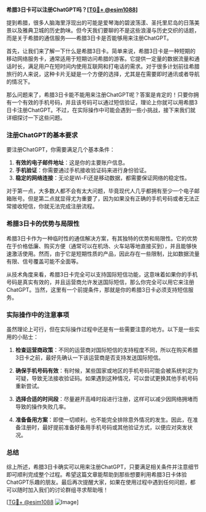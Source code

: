 **希腊3日卡可以注册ChatGPT吗？[[TG💪+ @esim1088](https://t.me/s/esim1088)]**

提到希腊，很多人脑海里浮现出的可能是爱琴海的碧波荡漾、圣托里尼岛的日落美景以及雅典卫城的历史韵味。但今天我们要聊的不是这些浪漫与历史交织的话题，而是关于希腊的通信服务——希腊3日卡是否能够用来注册ChatGPT。

首先，让我们来了解一下什么是希腊3日卡。简单来说，希腊3日卡是一种短期的移动网络服务卡，通常适用于短期访问希腊的游客。它提供一定量的数据流量和通话时长，满足用户在短时间内使用互联网和打电话的需求。对于很多计划前往希腊旅行的人来说，这种卡片无疑是一个方便的选择，尤其是在需要即时通讯或者导航的情况下。

那么问题来了，希腊3日卡能不能用来注册ChatGPT呢？答案是肯定的！只要你拥有一个有效的手机号码，并且该号码可以通过短信验证，理论上你就可以用希腊3日卡注册ChatGPT。不过，在实际操作中可能会遇到一些小挑战，接下来我们就详细探讨一下这些问题。

### 注册ChatGPT的基本要求

要注册ChatGPT，你需要满足几个基本条件：

1. **有效的电子邮件地址**：这是你的主要账户信息。
2. **手机验证**：你需要通过手机接收验证码来进行身份验证。
3. **稳定的网络连接**：无论是Wi-Fi还是移动数据，都需要保证网络的稳定性。

对于第一点，大多数人都不会有太大问题，毕竟现代人几乎都拥有至少一个电子邮箱账号。但是第二点就显得尤为重要了，因为如果没有正确的手机号码或者无法正常接收短信，你就无法完成注册流程。

### 希腊3日卡的优势与局限性

希腊3日卡作为一种临时性的通信解决方案，有其独特的优势和局限性。它的优势在于价格低廉、购买方便（通常可以在机场、火车站等地直接买到），并且能够快速激活使用。然而，由于它是短期性质的产品，因此存在一些限制，比如数据流量有限、信号覆盖可能不全面等。

从技术角度来看，希腊3日卡完全可以支持国际短信功能，这意味着如果你的手机号码是真实有效的，并且运营商允许发送国际短信，那么你完全可以用它来注册ChatGPT。当然，这里有一个前提条件，那就是你的希腊3日卡必须支持短信服务。

### 实际操作中的注意事项

虽然理论上可行，但在实际操作过程中还是有一些需要注意的地方。以下是一些实用的小贴士：

1. **检查运营商政策**：不同的运营商对国际短信的支持程度不同，所以在购买希腊3日卡之前，最好先确认一下该运营商是否支持发送国际短信。
   
2. **确保手机号码有效**：有时候，某些国家或地区的手机号码可能会被系统判定为可疑，导致无法接收验证码。如果遇到这种情况，可以尝试更换其他手机号码重新尝试。

3. **选择合适的时间段**：尽量避开高峰时段进行注册，这样可以减少因网络拥堵而导致的操作失败几率。

4. **准备备用方案**：即使一切顺利，也不能完全排除意外情况的发生。因此，在准备注册时，最好提前准备好备用手机号码或其他验证方式，以便应对突发状况。

### 总结

综上所述，希腊3日卡确实可以用来注册ChatGPT，只要满足相关条件并注意细节即可顺利完成整个过程。希望这篇文章能帮助到那些想要利用希腊3日卡体验ChatGPT乐趣的朋友。最后再次提醒大家，如果在使用过程中遇到任何问题，都可以随时加入我们的讨论群组寻求帮助哦！

[[TG💪+ @esim1088](https://t.me/s/esim1088) ![Image](https://i.postimg.cc/4NQfJmqS/Snipaste-2025-05-13-00-14-12.png)]